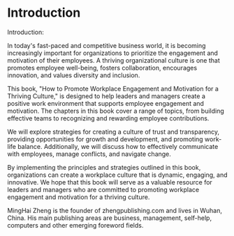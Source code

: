 # Introduction

Introduction:

In today's fast-paced and competitive business world, it is becoming increasingly important for organizations to prioritize the engagement and motivation of their employees. A thriving organizational culture is one that promotes employee well-being, fosters collaboration, encourages innovation, and values diversity and inclusion.

This book, "How to Promote Workplace Engagement and Motivation for a Thriving Culture," is designed to help leaders and managers create a positive work environment that supports employee engagement and motivation. The chapters in this book cover a range of topics, from building effective teams to recognizing and rewarding employee contributions.

We will explore strategies for creating a culture of trust and transparency, providing opportunities for growth and development, and promoting work-life balance. Additionally, we will discuss how to effectively communicate with employees, manage conflicts, and navigate change.

By implementing the principles and strategies outlined in this book, organizations can create a workplace culture that is dynamic, engaging, and innovative. We hope that this book will serve as a valuable resource for leaders and managers who are committed to promoting workplace engagement and motivation for a thriving culture.


MingHai Zheng is the founder of zhengpublishing.com and lives in Wuhan, China. His main publishing areas are business, management, self-help, computers and other emerging foreword fields.
